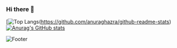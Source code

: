 ### Hi there 👋

<!--
**calvin9150/calvin9150** is a ✨ _special_ ✨ repository because its `README.md` (this file) appears on your GitHub profile.

Here are some ideas to get you started:

- 🔭 I’m currently working on ...
- 🌱 I’m currently learning ...
- 👯 I’m looking to collaborate on ...
- 🤔 I’m looking for help with ...
- 💬 Ask me about ...
- 📫 How to reach me: ...
- 😄 Pronouns: ...
- ⚡ Fun fact: ...
-->


[![Top Langs](https://github-readme-stats.vercel.app/api/top-langs/?username=calvin9150&hide=html,PLSQL,SCSS,CSS&layout=compact)(https://github.com/anuraghazra/github-readme-stats)
[![Anurag's GitHub stats](https://github-readme-stats.vercel.app/api?username=calvin9150)](https://github.com/anuraghazra/github-readme-stats)



  
![Footer](https://capsule-render.vercel.app/api?type=waving&color=auto&height=200&section=footer)
